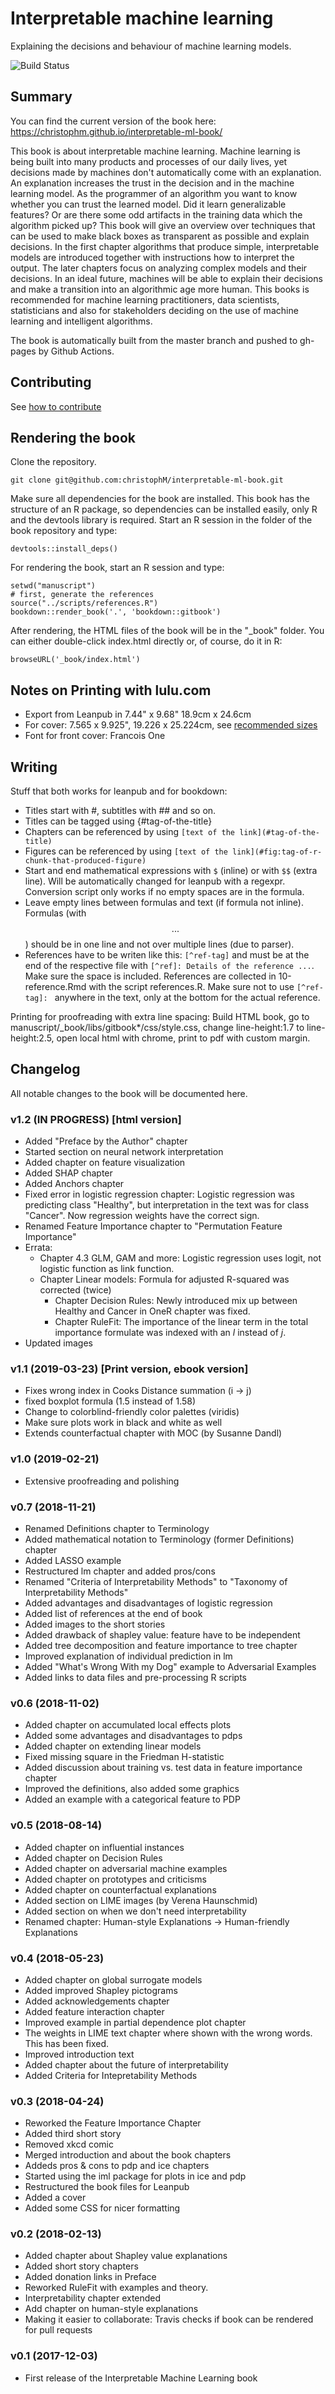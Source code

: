 # Interpretable machine learning

Explaining the decisions and behaviour of machine learning models.

![Build Status](https://github.com/christophM/interpretable-ml-book/actions/workflows/Book.yaml/badge.svg)

## Summary
You can find the current version of the book here: https://christophm.github.io/interpretable-ml-book/

This book is about interpretable machine learning. Machine learning is being built into many products and processes of our daily lives, yet decisions made by machines don't automatically come with an explanation. An explanation increases the trust in the decision and in the machine learning model. As the programmer of an algorithm you want to know whether you can trust the learned model. Did it learn generalizable features? Or are there some odd artifacts in the training data which the algorithm picked up? This book will give an overview over techniques that can be used to make black boxes as transparent as possible and explain decisions. In the first chapter algorithms that produce simple, interpretable models are introduced together with instructions how to interpret the output. The later chapters focus on analyzing complex models and their decisions.
In an ideal future, machines will be able to explain their decisions and make a transition into an algorithmic age more human. This books is recommended for machine learning practitioners, data scientists, statisticians and also for stakeholders deciding on the use of machine learning and intelligent algorithms.


The book is automatically built from the master branch and pushed to gh-pages by Github Actions.

## Contributing

See [how to contribute](CONTRIBUTING.md)

## Rendering the book
Clone the repository.
```{shell}
git clone git@github.com:christophM/interpretable-ml-book.git
```
Make sure all dependencies for the book are installed. This book has the structure of an R package, so dependencies can be installed easily, only R and the devtools library is required.
Start an R session in the folder of the book repository and type:
```{r}
devtools::install_deps()
```

For rendering the book, start an R session and type:
```{r}
setwd("manuscript")
# first, generate the references
source("../scripts/references.R")
bookdown::render_book('.', 'bookdown::gitbook')
```

After rendering, the HTML files of the  book will be in the "_book" folder. You can either double-click index.html directly or, of course, do it in R:
```{r}
browseURL('_book/index.html')
```
## Notes on Printing with lulu.com

- Export from Leanpub in 7.44" x 9.68" 	18.9cm x 24.6cm
- For cover: 7.565 x 9.925", 19.226 x 25.224cm, see [recommended sizes](https://connect.lulu.com/en/discussion/33279/recommended-book-cover-image-dimensions)
- Font for front cover: Francois One

## Writing

Stuff that both works for leanpub and for bookdown:

- Titles start with #, subtitles with ## and so on.
- Titles can be tagged using {#tag-of-the-title}
- Chapters can be referenced by using `[text of the link](#tag-of-the-title)`
- Figures can be referenced by using `[text of the link](#fig:tag-of-r-chunk-that-produced-figure)`
- Start and end mathematical expressions with `$` (inline) or with `$$` (extra line). Will be automatically changed for leanpub with a regexpr. Conversion script only works if no empty spaces are in the formula.
- Leave empty lines between formulas and text (if formula not inline). Formulas (with $$ ... $$) should be in one line and not over multiple lines (due to parser).
- References have to be writen like this: `[^ref-tag]` and must be at the end of the respective file with `[^ref]: Details of the reference ...`. Make sure the space is included. References are collected in 10-reference.Rmd with the script references.R. Make sure not to use `[^ref-tag]: ` anywhere in the text, only at the bottom for the actual reference.

Printing for  proofreading with extra line spacing:
Build HTML book, go to manuscript/_book/libs/gitbook*/css/style.css, change line-height:1.7 to line-height:2.5, open local html with chrome, print to pdf with custom margin.
## Changelog
All notable changes to the book will be documented here.

### v1.2 (IN PROGRESS) [html version]
- Added "Preface by the Author" chapter
- Started section on neural network interpretation
- Added chapter on feature visualization
- Added SHAP chapter
- Added Anchors chapter
- Fixed error in logistic regression chapter: Logistic regression was predicting class "Healthy", but interpretation in the text was for class "Cancer". Now regression weights have the correct sign.
- Renamed Feature Importance chapter to "Permutation Feature Importance"
- Errata:
	- Chapter 4.3 GLM, GAM and more: Logistic regression uses logit, not logistic function as link function.
	- Chapter Linear models: Formula for adjusted R-squared was corrected (twice)
        - Chapter Decision Rules: Newly introduced mix up between Healthy and Cancer in OneR chapter was fixed.
        - Chapter RuleFit: The importance of the linear term in the total importance formulate was indexed with an $l$ instead of $j$.
- Updated images

### v1.1 (2019-03-23) [Print version, ebook version]
- Fixes wrong index in Cooks Distance summation (i -> j)
- fixed boxplot formula (1.5 instead of 1.58)
- Change to colorblind-friendly color palettes (viridis)
- Make sure plots work in black and white as well
- Extends counterfactual chapter with MOC (by Susanne Dandl)

### v1.0 (2019-02-21)
- Extensive proofreading and polishing

### v0.7 (2018-11-21)
- Renamed Definitions chapter to Terminology
- Added mathematical notation to Terminology (former Definitions) chapter
- Added LASSO example
- Restructured lm chapter and added pros/cons
- Renamed "Criteria of Interpretability Methods" to "Taxonomy of Interpretability Methods"
- Added advantages and disadvantages of logistic regression
- Added list of references at the end of book
- Added images to the short stories
- Added drawback of shapley value: feature have to be independent
- Added tree decomposition and feature importance to tree chapter
- Improved explanation of individual prediction in lm
- Added "What's Wrong With my Dog" example to Adversarial Examples
- Added links to data files and pre-processing R scripts

### v0.6 (2018-11-02)
- Added chapter on accumulated local effects plots
- Added some advantages and disadvantages to pdps
- Added chapter on extending linear models
- Fixed missing square in the Friedman H-statistic
- Added discussion about training vs. test data in feature importance chapter
- Improved the definitions, also added some graphics
- Added an example with a categorical feature to PDP

### v0.5 (2018-08-14)
- Added chapter on influential instances
- Added chapter on Decision Rules
- Added chapter on adversarial machine examples
- Added chapter on prototypes and criticisms
- Added chapter on counterfactual explanations
- Added section on LIME images (by Verena Haunschmid)
- Added section on when we don't need interpretability
- Renamed chapter: Human-style Explanations -> Human-friendly Explanations

### v0.4 (2018-05-23)
- Added chapter on global surrogate models
- Added improved Shapley pictograms
- Added acknowledgements chapter
- Added feature interaction chapter
- Improved example in partial dependence plot chapter
- The weights in LIME text chapter where shown with the wrong words. This has been fixed.
- Improved introduction text
- Added chapter about the future of interpretability
- Added Criteria for Intepretability Methods

### v0.3 (2018-04-24)
- Reworked the Feature Importance Chapter
- Added third short story
- Removed xkcd comic
- Merged introduction and about the book chapters
- Addeds pros & cons to pdp and ice chapters
- Started using the iml package for plots in ice and pdp
- Restructured the book files for Leanpub
- Added a cover
- Added some CSS for nicer formatting

### v0.2 (2018-02-13)
- Added chapter about Shapley value explanations
- Added short story chapters
- Added donation links in Preface
- Reworked RuleFit with examples and theory.
- Interpretability chapter extended
- Add chapter on human-style explanations
- Making it easier to collaborate: Travis checks if book can be rendered for pull requests

### v0.1 (2017-12-03)
- First release of the Interpretable Machine Learning book
